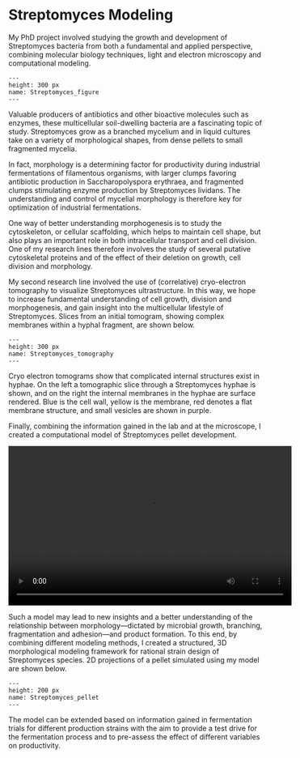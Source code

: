 # Streptomyces Modeling

My PhD project involved studying the growth and development of Streptomyces bacteria from both a fundamental and applied perspective, combining molecular biology techniques, light and electron microscopy and computational modeling. 

```{figure} ./img/Streptomyces_header.jpg  
---
height: 300 px
name: Streptomyces_figure
---
```

Valuable producers of antibiotics and other bioactive molecules such as enzymes, these multicellular soil-dwelling bacteria are a fascinating topic of study. Streptomyces grow as a branched mycelium and in liquid cultures take on a variety of morphological shapes, from dense pellets to small fragmented mycelia. 

In fact, morphology is a determining factor for productivity during industrial fermentations of filamentous organisms, with larger clumps favoring antibiotic production in Saccharopolyspora erythraea, and fragmented clumps stimulating enzyme production by Streptomyces lividans. The understanding and control of mycelial morphology is therefore key for optimization of industrial fermentations. 

One way of better understanding morphogenesis is to study the cytoskeleton, or cellular scaffolding, which helps to maintain cell shape, but also plays an important role in both intracellular transport and cell division. One of my research lines therefore involves the study of several putative cytoskeletal proteins and of the effect of their deletion on growth, cell division and morphology. 

My second research line involved the use of (correlative) cryo-electron tomography to visualize Streptomyces ultrastructure. In this way, we hope to increase fundamental understanding of cell growth, division and morphogenesis, and gain insight into the multicellular lifestyle of Streptomyces. Slices from an initial tomogram, showing complex membranes within a hyphal fragment, are shown below.

```{figure} ./img/Streptomyces_tomo.png  
---
height: 300 px
name: Streptomyces_tomography
---
```

Cryo electron tomograms show that complicated internal structures exist in hyphae. On the left a tomographic slice through a Streptomyces hyphae is shown, and on the right the internal membranes in the hyphae are surface rendered. Blue is the cell wall, yellow is the membrane, red denotes a flat membrane structure, and small vesicles are shown in purple.

Finally, combining the information gained in the lab and at the microscope, I created a computational model of Streptomyces pellet development. 

<video width="560" height="315" controls autoplay>
  <source src="_static/strep_pellet.mp4" type="video/mp4">
  Your browser does not support the video tag.
</video>

Such a model may lead to new insights and a better understanding of the relationship between morphology—dictated by microbial growth, branching, fragmentation and adhesion—and product formation. To this end, by combining different modeling methods, I created a structured, 3D morphological modeling framework for rational strain design of Streptomyces species. 2D projections of a pellet simulated using my model are shown below. 

```{figure} ./img/Streptomyces_pellet.jpg  
---
height: 200 px
name: Streptomyces_pellet
---
```

The model can be extended based on information gained in fermentation trials for different production strains with the aim to provide a test drive for the fermentation process and to pre-assess the effect of different variables on productivity.